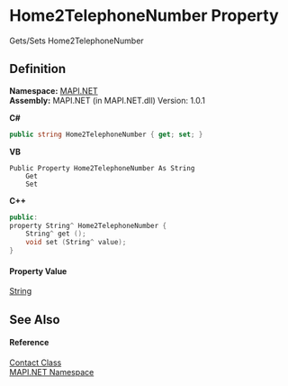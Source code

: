 # Home2TelephoneNumber Property


Gets/Sets Home2TelephoneNumber



## Definition
**Namespace:** <a href="N_MAPI_NET.md">MAPI.NET</a>  
**Assembly:** MAPI.NET (in MAPI.NET.dll) Version: 1.0.1

**C#**
``` C#
public string Home2TelephoneNumber { get; set; }
```
**VB**
``` VB
Public Property Home2TelephoneNumber As String
	Get
	Set
```
**C++**
``` C++
public:
property String^ Home2TelephoneNumber {
	String^ get ();
	void set (String^ value);
}
```



#### Property Value
<a href="https://learn.microsoft.com/dotnet/api/system.string" target="_blank" rel="noopener noreferrer">String</a>

## See Also


#### Reference
<a href="T_MAPI_NET_Contact.md">Contact Class</a>  
<a href="N_MAPI_NET.md">MAPI.NET Namespace</a>  

